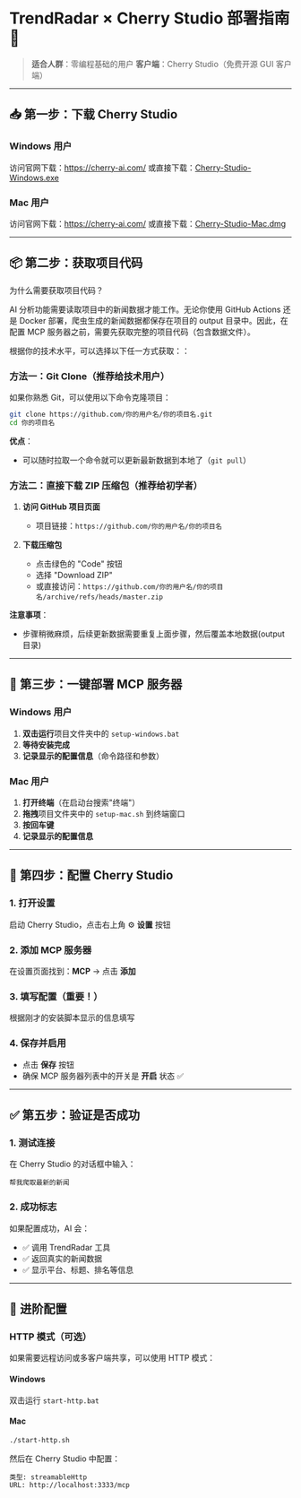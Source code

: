 # TrendRadar × Cherry Studio 部署指南 🍒

> **适合人群**：零编程基础的用户
> **客户端**：Cherry Studio（免费开源 GUI 客户端）

---

## 📥 第一步：下载 Cherry Studio

### Windows 用户

访问官网下载：https://cherry-ai.com/
或直接下载：[Cherry-Studio-Windows.exe](https://github.com/kangfenmao/cherry-studio/releases/latest)

### Mac 用户

访问官网下载：https://cherry-ai.com/
或直接下载：[Cherry-Studio-Mac.dmg](https://github.com/kangfenmao/cherry-studio/releases/latest)


---

## 📦 第二步：获取项目代码

为什么需要获取项目代码？

AI 分析功能需要读取项目中的新闻数据才能工作。无论你使用 GitHub Actions 还是 Docker 部署，爬虫生成的新闻数据都保存在项目的 output 目录中。因此，在配置 MCP 服务器之前，需要先获取完整的项目代码（包含数据文件）。

根据你的技术水平，可以选择以下任一方式获取：：

### 方法一：Git Clone（推荐给技术用户）

如果你熟悉 Git，可以使用以下命令克隆项目：

```bash
git clone https://github.com/你的用户名/你的项目名.git
cd 你的项目名
```

**优点**：

- 可以随时拉取一个命令就可以更新最新数据到本地了（`git pull`）

### 方法二：直接下载 ZIP 压缩包（推荐给初学者）


1. **访问 GitHub 项目页面**

   - 项目链接：`https://github.com/你的用户名/你的项目名`

2. **下载压缩包**

   - 点击绿色的 "Code" 按钮
   - 选择 "Download ZIP"
   - 或直接访问：`https://github.com/你的用户名/你的项目名/archive/refs/heads/master.zip`


**注意事项**：

- 步骤稍微麻烦，后续更新数据需要重复上面步骤，然后覆盖本地数据(output 目录)

---

## 🚀 第三步：一键部署 MCP 服务器

### Windows 用户

1. **双击运行**项目文件夹中的 `setup-windows.bat`
2. **等待安装完成**
3. **记录显示的配置信息**（命令路径和参数）

### Mac 用户

1. **打开终端**（在启动台搜索"终端"）
2. **拖拽**项目文件夹中的 `setup-mac.sh` 到终端窗口
3. **按回车键**
4. **记录显示的配置信息**

---

## 🔧 第四步：配置 Cherry Studio

### 1. 打开设置

启动 Cherry Studio，点击右上角 ⚙️ **设置** 按钮

### 2. 添加 MCP 服务器

在设置页面找到：**MCP** → 点击 **添加**

### 3. 填写配置（重要！）

根据刚才的安装脚本显示的信息填写

### 4. 保存并启用

- 点击 **保存** 按钮
- 确保 MCP 服务器列表中的开关是 **开启** 状态 ✅

---

## ✅ 第五步：验证是否成功

### 1. 测试连接

在 Cherry Studio 的对话框中输入：

```
帮我爬取最新的新闻
```

### 2. 成功标志

如果配置成功，AI 会：

- ✅ 调用 TrendRadar 工具
- ✅ 返回真实的新闻数据
- ✅ 显示平台、标题、排名等信息


---

## 🎯 进阶配置

### HTTP 模式（可选）

如果需要远程访问或多客户端共享，可以使用 HTTP 模式：

#### Windows

双击运行 `start-http.bat`

#### Mac

```bash
./start-http.sh
```

然后在 Cherry Studio 中配置：

```
类型: streamableHttp
URL: http://localhost:3333/mcp
```
